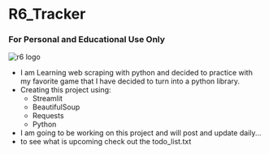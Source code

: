 # R6_Tracker 
### For Personal and Educational Use Only

![r6 logo](https://www.pngkit.com/png/full/308-3083447_logo-kaeo-r6-pro-league-logo.png)

- I am Learning web scraping with python and decided to practice with my favorite game that I have decided to turn into a python library.
- Creating this project using:
    - Streamlit
    - BeautifulSoup
    - Requests
    - Python
- I am going to be working on this project and will post and update daily...
- to see what is upcoming check out the todo_list.txt
